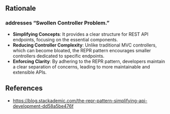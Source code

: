 
## Rationale

### addresses “Swollen Controller Problem.”
-   **Simplifying Concepts**: It provides a clear structure for REST API endpoints, focusing on the essential components.
-   **Reducing Controller Complexity**: Unlike traditional MVC controllers, which can become bloated, the REPR pattern encourages smaller controllers dedicated to specific endpoints.
-   **Enforcing Clarity**: By adhering to the REPR pattern, developers maintain a clear separation of concerns, leading to more maintainable and extensible APIs.


## References

- https://blog.stackademic.com/the-repr-pattern-simplifying-api-development-dd58a5be476f
